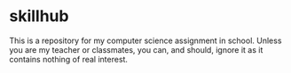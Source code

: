 # skillhub

This is a repository for my computer science assignment in school. Unless you
are my teacher or classmates, you can, and should, ignore it as it contains
nothing of real interest.

